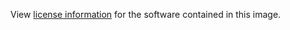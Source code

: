 View [license information](https://www.debian.org/social_contract#guidelines)
for the software contained in this image.
